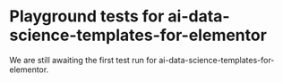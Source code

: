# Playground tests for ai-data-science-templates-for-elementor
We are still awaiting the first test run for ai-data-science-templates-for-elementor.
